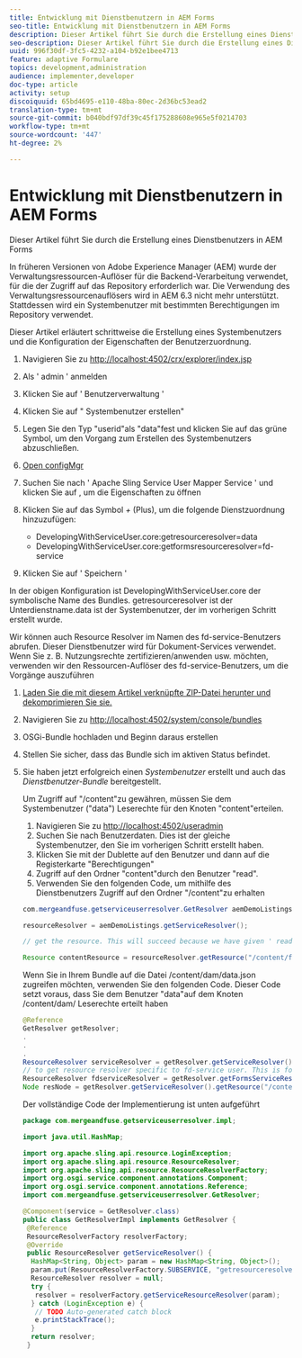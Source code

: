 ```yaml
---
title: Entwicklung mit Dienstbenutzern in AEM Forms
seo-title: Entwicklung mit Dienstbenutzern in AEM Forms
description: Dieser Artikel führt Sie durch die Erstellung eines Dienstbenutzers in AEM Forms
seo-description: Dieser Artikel führt Sie durch die Erstellung eines Dienstbenutzers in AEM Forms
uuid: 996f30df-3fc5-4232-a104-b92e1bee4713
feature: adaptive Formulare
topics: development,administration
audience: implementer,developer
doc-type: article
activity: setup
discoiquuid: 65bd4695-e110-48ba-80ec-2d36bc53ead2
translation-type: tm+mt
source-git-commit: b040bdf97df39c45f175288608e965e5f0214703
workflow-type: tm+mt
source-wordcount: '447'
ht-degree: 2%

---
```



# Entwicklung mit Dienstbenutzern in AEM Forms

Dieser Artikel führt Sie durch die Erstellung eines Dienstbenutzers in AEM Forms

In früheren Versionen von Adobe Experience Manager (AEM) wurde der Verwaltungsressourcen-Auflöser für die Backend-Verarbeitung verwendet, für die der Zugriff auf das Repository erforderlich war. Die Verwendung des Verwaltungsressourcenauflösers wird in AEM 6.3 nicht mehr unterstützt. Stattdessen wird ein Systembenutzer mit bestimmten Berechtigungen im Repository verwendet.

Dieser Artikel erläutert schrittweise die Erstellung eines Systembenutzers und die Konfiguration der Eigenschaften der Benutzerzuordnung.

1. Navigieren Sie zu [http://localhost:4502/crx/explorer/index.jsp](http://localhost:4502/crx/explorer/index.jsp)
1. Als &#39; admin &#39; anmelden
1. Klicken Sie auf &#39; Benutzerverwaltung &#39;
1. Klicken Sie auf &quot; Systembenutzer erstellen&quot;
1. Legen Sie den Typ &quot;userid&quot;als &quot;data&quot;fest und klicken Sie auf das grüne Symbol, um den Vorgang zum Erstellen des Systembenutzers abzuschließen.
1. [Open configMgr](http://localhost:4502/system/console/configMgr)
1. Suchen Sie nach &#39; Apache Sling Service User Mapper Service &#39; und klicken Sie auf , um die Eigenschaften zu öffnen
1. Klicken Sie auf das Symbol *+* (Plus), um die folgende Dienstzuordnung hinzuzufügen:

   * DevelopingWithServiceUser.core:getresourceresolver=data
   * DevelopingWithServiceUser.core:getformsresourceresolver=fd-service

1. Klicken Sie auf &#39; Speichern &#39;

In der obigen Konfiguration ist DevelopingWithServiceUser.core der symbolische Name des Bundles. getresourceresolver ist der Unterdienstname.data ist der Systembenutzer, der im vorherigen Schritt erstellt wurde.

Wir können auch Resource Resolver im Namen des fd-service-Benutzers abrufen. Dieser Dienstbenutzer wird für Dokument-Services verwendet. Wenn Sie z. B. Nutzungsrechte zertifizieren/anwenden usw. möchten, verwenden wir den Ressourcen-Auflöser des fd-service-Benutzers, um die Vorgänge auszuführen

1. [Laden Sie die mit diesem Artikel verknüpfte ZIP-Datei herunter und dekomprimieren Sie sie.](assets/developingwithserviceuser.zip)
1. Navigieren Sie zu [http://localhost:4502/system/console/bundles](http://localhost:4502/system/console/bundles)
1. OSGi-Bundle hochladen und Beginn daraus erstellen
1. Stellen Sie sicher, dass das Bundle sich im aktiven Status befindet.
1. Sie haben jetzt erfolgreich einen *Systembenutzer* erstellt und auch das *Dienstbenutzer-Bundle* bereitgestellt.

   Um Zugriff auf &quot;/content&quot;zu gewähren, müssen Sie dem Systembenutzer (&quot;data&quot;) Leserechte für den Knoten &quot;content&quot;erteilen.

   1. Navigieren Sie zu [http://localhost:4502/useradmin](http://localhost:4502/useradmin)
   1. Suchen Sie nach Benutzerdaten. Dies ist der gleiche Systembenutzer, den Sie im vorherigen Schritt erstellt haben.
   1. Klicken Sie mit der Dublette auf den Benutzer und dann auf die Registerkarte &quot;Berechtigungen&quot;
   1. Zugriff auf den Ordner &quot;content&quot;durch den Benutzer &quot;read&quot;.
   1. Verwenden Sie den folgenden Code, um mithilfe des Dienstbenutzers Zugriff auf den Ordner &quot;/content&quot;zu erhalten

   ```java
   com.mergeandfuse.getserviceuserresolver.GetResolver aemDemoListings = sling.getService(com.mergeandfuse.getserviceuserresolver.GetResolver.class);
   
   resourceResolver = aemDemoListings.getServiceResolver();
   
   // get the resource. This will succeed because we have given ' read ' access to the content node
   
   Resource contentResource = resourceResolver.getResource("/content/forms/af/sandbox/abc.pdf");
   ```

   Wenn Sie in Ihrem Bundle auf die Datei /content/dam/data.json zugreifen möchten, verwenden Sie den folgenden Code. Dieser Code setzt voraus, dass Sie dem Benutzer &quot;data&quot;auf dem Knoten /content/dam/ Leserechte erteilt haben

   ```java
   @Reference
   GetResolver getResolver;
   .
   .
   .
   ResourceResolver serviceResolver = getResolver.getServiceResolver();
   // to get resource resolver specific to fd-service user. This is for Document Services
   ResourceResolver fdserviceResolver = getResolver.getFormsServiceResolver();
   Node resNode = getResolver.getServiceResolver().getResource("/content/dam/data.json").adaptTo(Node.class);
   ```

   Der vollständige Code der Implementierung ist unten aufgeführt

   ```java
   package com.mergeandfuse.getserviceuserresolver.impl;
   
   import java.util.HashMap;
   
   import org.apache.sling.api.resource.LoginException;
   import org.apache.sling.api.resource.ResourceResolver;
   import org.apache.sling.api.resource.ResourceResolverFactory;
   import org.osgi.service.component.annotations.Component;
   import org.osgi.service.component.annotations.Reference;
   import com.mergeandfuse.getserviceuserresolver.GetResolver;
   
   @Component(service = GetResolver.class)
   public class GetResolverImpl implements GetResolver {
    @Reference
    ResourceResolverFactory resolverFactory;
    @Override
    public ResourceResolver getServiceResolver() {
     HashMap<String, Object> param = new HashMap<String, Object>();
     param.put(ResourceResolverFactory.SUBSERVICE, "getresourceresolver");
     ResourceResolver resolver = null;
     try {
      resolver = resolverFactory.getServiceResourceResolver(param);
     } catch (LoginException e) {
      // TODO Auto-generated catch block
      e.printStackTrace();
     }
     return resolver;
    }
   ```

